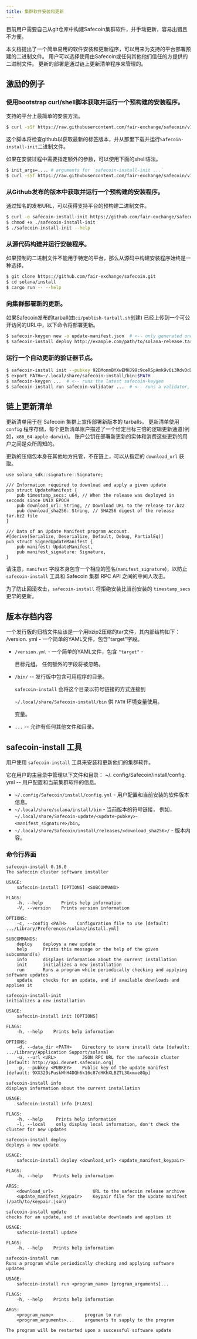 ```yaml
---
title: 集群软件安装和更新
---
```


目前用户需要自己从git仓库中构建Safecoin集群软件，并手动更新，容易出错且不方便。

本文档提出了一个简单易用的软件安装和更新程序，可以用来为支持的平台部署预建的二进制文件。 用户可以选择使用由Safecoin或任何其他他们信任的方提供的二进制文件。 更新的部署是通过链上更新清单程序来管理的。

## 激励的例子

### 使用bootstrap curl/shell脚本获取并运行一个预构建的安装程序。

支持的平台上最简单的安装方法。

```bash
$ curl -sSf https://raw.githubusercontent.com/fair-exchange/safecoin/v1.0.0/install/safecoin-install-init.sh | sh
```

这个脚本将检查github以获取最新的标签版本，并从那里下载并运行`Safecoin-install-init`二进制文件。

如果在安装过程中需要指定额外的参数，可以使用下面的shell语法。

```bash
$ init_args=.... # arguments for `safecoin-install-init ...`
$ curl -sSf https://raw.githubusercontent.com/fair-exchange/safecoin/v1.0.0/install/safecoin-install-init.sh | sh -s - ${init_args}
```

### 从Github发布的版本中获取并运行一个预构建的安装程序。

通过知名的发布URL，可以获得支持平台的预构建二进制文件。

```bash
$ curl -o safecoin-install-init https://github.com/fair-exchange/safecoin/releases/download/v1.0.0/safecoin-install-init-x86_64-apple-darwin
$ chmod +x ./safecoin-install-init
$ ./safecoin-install-init --help
```

### 从源代码构建并运行安装程序。

如果预制的二进制文件不能用于特定的平台，那么从源码中构建安装程序始终是一种选择。

```bash
$ git clone https://github.com/fair-exchange/safecoin.git
$ cd solana/install
$ cargo run -- --help
```

### 向集群部署新的更新。

如果Safecoin发布的tarball\(由`ci/publish-tarball.sh`创建\) 已经上传到一个可公开访问的URL中，以下命令将部署更新。

```bash
$ safecoin-keygen new -o update-manifest.json  # <-- only generated once, the public key is shared with users
$ safecoin-install deploy http://example.com/path/to/solana-release.tar.bz2 update-manifest.json
```

### 运行一个自动更新的验证器节点。

```bash
$ safecoin-install init --pubkey 92DMonmBYXwEMHJ99c9ceRSpAmk9v6i3RdvDdXaVcrfj  # <-- pubkey is obtained from whoever is deploying the updates
$ export PATH=~/.local/share/safecoin-install/bin:$PATH
$ safecoin-keygen ...  # <-- runs the latest safecoin-keygen
$ safecoin-install run safecoin-validator ...  # <-- runs a validator, restarting it as necesary when an update is applied
```

## 链上更新清单

更新清单用于在 Safecoin 集群上宣传部署新版本的 tarballs。 更新清单使用 `config` 程序存储，每个更新清单账户描述了一个给定目标三倍的逻辑更新通道(例如，`x86_64-apple-darwin`)。 账户公钥在部署新更新的实体和消费这些更新的用户之间是众所周知的。

更新的压缩包本身在其他地方托管，不在链上，可以从指定的 `download_url` 获取。

```text
use solana_sdk::signature::Signature;

/// Information required to download and apply a given update
pub struct UpdateManifest {
    pub timestamp_secs: u64, // When the release was deployed in seconds since UNIX EPOCH
    pub download_url: String, // Download URL to the release tar.bz2
    pub download_sha256: String, // SHA256 digest of the release tar.bz2 file
}

/// Data of an Update Manifest program Account.
#[derive(Serialize, Deserialize, Default, Debug, PartialEq)]
pub struct SignedUpdateManifest {
    pub manifest: UpdateManifest,
    pub manifest_signature: Signature,
}
```

请注意，`manifest` 字段本身包含一个相应的签名\(`manifest_signature`\)，以防止 `safecoin-install` 工具和 Safecoin 集群 RPC API 之间的中间人攻击。

为了防止回滚攻击，`safecoin-install` 将拒绝安装比当前安装的 `timestamp_secs` 更早的更新。

## 版本存档内容

一个发行版的归档文件应该是一个用bzip2压缩的tar文件，其内部结构如下： /version. yml - 一个简单的YAML文件，包含"target"字段。

- `/version.yml` - 一个简单的YAML文件，包含 `"target"` -

  目标元组。 任何额外的字段将被忽略。

- `/bin/` -- 发行版中包含可用程序的目录。

  `safecoin-install` 会将这个目录以符号链接的方式连接到

  `~/.local/share/Safecoin-install/bin` 供 `PATH` 环境变量使用。

  变量。

- `...` -- 允许有任何其他文件和目录。

## safecoin-install 工具

用户使用 `safecoin-install` 工具来安装和更新他们的集群软件。

它在用户的主目录中管理以下文件和目录： ~/. config/Safecoin/install/config. yml -- 用户配置和当前集群软件的信息。

- `~/.config/Safecoin/install/config.yml` - 用户配置和当前安装的软件版本信息。
- `~/.local/share/solana/install/bin` - 当前版本的符号链接， 例如，`~/.local/share/Safecoin-update/<update-pubkey>-<manifest_signature>/bin`。
- `~/.local/share/Safecoin/install/releases/<download_sha256>/` - 版本内容。

### 命令行界面

```text
safecoin-install 0.16.0
The safecoin cluster software installer

USAGE:
    safecoin-install [OPTIONS] <SUBCOMMAND>

FLAGS:
    -h, --help       Prints help information
    -V, --version    Prints version information

OPTIONS:
    -c, --config <PATH>    Configuration file to use [default: .../Library/Preferences/solana/install.yml]

SUBCOMMANDS:
    deploy    deploys a new update
    help      Prints this message or the help of the given subcommand(s)
    info      displays information about the current installation
    init      initializes a new installation
    run       Runs a program while periodically checking and applying software updates
    update    checks for an update, and if available downloads and applies it
```

```text
safecoin-install-init
initializes a new installation

USAGE:
    safecoin-install init [OPTIONS]

FLAGS:
    -h, --help    Prints help information

OPTIONS:
    -d, --data_dir <PATH>    Directory to store install data [default: .../Library/Application Support/solana]
    -u, --url <URL>          JSON RPC URL for the safecoin cluster [default: http://api.devnet.safecoin.org]
    -p, --pubkey <PUBKEY>    Public key of the update manifest [default: 9XX329sPuskWhH4DQh6k16c87dHKhXLBZTL3Gxmve8Gp]
```

```text
safecoin-install info
displays information about the current installation

USAGE:
    safecoin-install info [FLAGS]

FLAGS:
    -h, --help     Prints help information
    -l, --local    only display local information, don't check the cluster for new updates
```

```text
safecoin-install deploy
deploys a new update

USAGE:
    safecoin-install deploy <download_url> <update_manifest_keypair>

FLAGS:
    -h, --help    Prints help information

ARGS:
    <download_url>               URL to the safecoin release archive
    <update_manifest_keypair>    Keypair file for the update manifest (/path/to/keypair.json)
```

```text
safecoin-install update
checks for an update, and if available downloads and applies it

USAGE:
    safecoin-install update

FLAGS:
    -h, --help    Prints help information
```

```text
safecoin-install run
Runs a program while periodically checking and applying software updates

USAGE:
    safecoin-install run <program_name> [program_arguments]...

FLAGS:
    -h, --help    Prints help information

ARGS:
    <program_name>            program to run
    <program_arguments>...    arguments to supply to the program

The program will be restarted upon a successful software update
```
